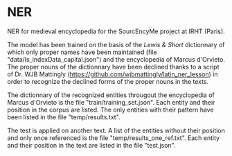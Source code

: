 # NER
 NER for medieval encyclopedia for the SourcEncyMe project at IRHT (Paris). 

The model has been trained on the basis of the _Lewis & Short_ dictionnary of which only proper names have been maintained (file "data/ls_indexData_capital.json") and the encyclopedia of Marcus d'Orvieto. The proper nouns of the dictionnary have been declined thanks to a script of Dr. WJB Mattingly (https://github.com/wjbmattingly/latin_ner_lesson) in order to recognize the declined forms of the proper nouns in the texts.
 
The dictionnary of the recognized entities througout the encyclopedia of Marcus d'Orvieto is the file "train/training_set.json". Each entity and their position in the corpus are listed. The only entities with their pattern have been listed in the file "temp/results.txt".

The test is applied on another text. A list of the entities without their position and only once referenced is the file "temp/results_one_ref.txt". Each entity and their position in the text are listed in the file "test.json".

